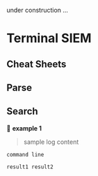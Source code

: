 under construction ...

# **Terminal SIEM**

## **Cheat Sheets**

## Parse

## Search
:bookmark:  **example 1**

> sample log content
``` 
command line
```
`result1
result2` 
